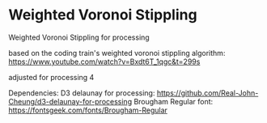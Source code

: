 # Weighted Voronoi Stippling
 Weighted Voronoi Stippling for processing

 based on the coding train's weighted voronoi stippling algorithm:
 https://www.youtube.com/watch?v=Bxdt6T_1qgc&t=299s

 adjusted for processing 4

 Dependencies:
 D3 delaunay for processing: https://github.com/Real-John-Cheung/d3-delaunay-for-processing
 Brougham Regular font: https://fontsgeek.com/fonts/Brougham-Regular


